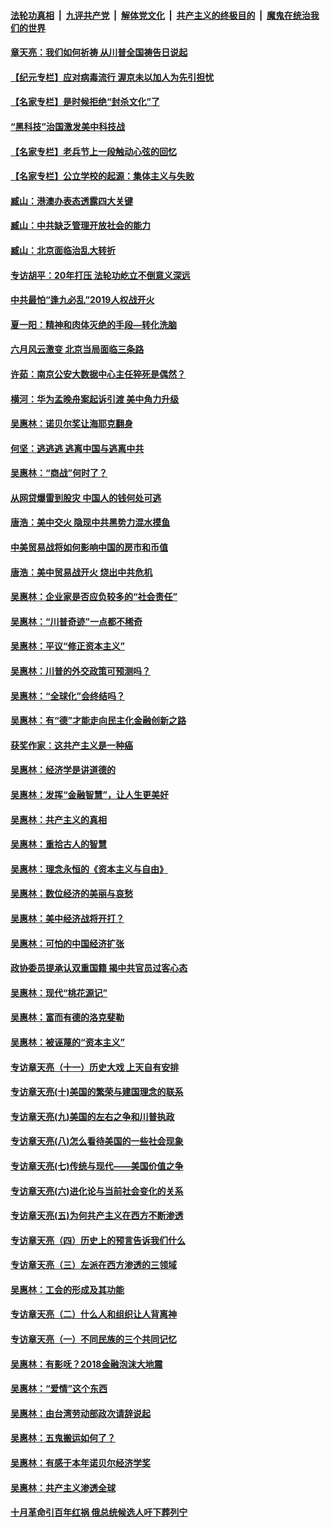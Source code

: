

####  [法轮功真相](../../../../basic/blob/master/README.md?t=06301503) &nbsp;|&nbsp; [九评共产党](../../../../9ping.md/blob/master/README.md?t=06301503) &nbsp;|&nbsp; [解体党文化](../../../../jtdwh.md/blob/master/README.md?t=06301503)  &nbsp;|&nbsp; [共产主义的终极目的](../../../../gczydzjmd.md/blob/master/README.md?t=06301503) &nbsp;|&nbsp; [魔鬼在统治我们的世界](../../../../mgztzwmdsj.md/blob/master/README.md?t=06301503) 

#### [章天亮：我们如何祈祷 从川普全国祷告日说起](../pages/nsc423/n11944627.md?t=06301503) 

#### [【纪元专栏】应对病毒流行 渥京未以加人为先引担忧](../pages/nsc423/n11875714.md?t=06301503) 

#### [【名家专栏】是时候拒绝“封杀文化”了](../pages/nsc423/n11814093.md?t=06301503) 

#### [“黑科技”治国激发美中科技战](../pages/nsc423/n11638056.md?t=06301503) 

#### [【名家专栏】老兵节上一段触动心弦的回忆](../pages/nsc423/n11646016.md?t=06301503) 

#### [【名家专栏】公立学校的起源：集体主义与失败](../pages/nsc423/n11601833.md?t=06301503) 

#### [臧山：港澳办表态透露四大关键](../pages/nsc423/n11421628.md?t=06301503) 

#### [臧山：中共缺乏管理开放社会的能力](../pages/nsc423/n11407457.md?t=06301503) 

#### [臧山：北京面临治乱大转折](../pages/nsc423/n11406895.md?t=06301503) 

#### [专访胡平：20年打压 法轮功屹立不倒意义深远](../pages/nsc423/n11398800.md?t=06301503) 

#### [中共最怕“逢九必乱”2019人权战开火](../pages/nsc423/n11385248.md?t=06301503) 

#### [夏一阳：精神和肉体灭绝的手段—转化洗脑](../pages/nsc423/n11368250.md?t=06301503) 

#### [六月风云激变 北京当局面临三条路](../pages/nsc423/n11313668.md?t=06301503) 

#### [许茹：南京公安大数据中心主任猝死是偶然？](../pages/nsc423/n11064744.md?t=06301503) 

#### [横河：华为孟晚舟案起诉引渡 美中角力升级](../pages/nsc423/n11027230.md?t=06301503) 

#### [吴惠林：诺贝尔奖让海耶克翻身](../pages/nsc423/n10890049.md?t=06301503) 

#### [何坚：逃逃逃 逃离中国与逃离中共](../pages/nsc423/n10592891.md?t=06301503) 

#### [吴惠林：“商战”何时了？](../pages/nsc423/n10573558.md?t=06301503) 

#### [从网贷爆雷到股灾 中国人的钱何处可逃](../pages/nsc423/n10572800.md?t=06301503) 

#### [唐浩：美中交火 隐现中共黑势力混水摸鱼](../pages/nsc423/n10544040.md?t=06301503) 

#### [中美贸易战将如何影响中国的房市和币值](../pages/nsc423/n10543697.md?t=06301503) 

#### [唐浩：美中贸易战开火 烧出中共危机](../pages/nsc423/n10540126.md?t=06301503) 

#### [吴惠林：企业家是否应负较多的“社会责任”](../pages/nsc423/n10535022.md?t=06301503) 

#### [吴惠林：“川普奇迹”一点都不稀奇](../pages/nsc423/n10512808.md?t=06301503) 

#### [吴惠林：平议“修正资本主义”](../pages/nsc423/n10495724.md?t=06301503) 

#### [吴惠林：川普的外交政策可预测吗？](../pages/nsc423/n10462387.md?t=06301503) 

#### [吴惠林：“全球化”会终结吗？](../pages/nsc423/n10452838.md?t=06301503) 

#### [吴惠林：有“德”才能走向民主化金融创新之路](../pages/nsc423/n10432292.md?t=06301503) 

#### [获奖作家：这共产主义是一种癌](../pages/nsc423/n10431541.md?t=06301503) 

#### [吴惠林：经济学是讲道德的](../pages/nsc423/n10398014.md?t=06301503) 

#### [吴惠林：发挥“金融智慧”，让人生更美好](../pages/nsc423/n10375019.md?t=06301503) 

#### [吴惠林：共产主义的真相](../pages/nsc423/n10351394.md?t=06301503) 

#### [吴惠林：重拾古人的智慧](../pages/nsc423/n10337691.md?t=06301503) 

#### [吴惠林：理念永恒的《资本主义与自由》](../pages/nsc423/n10316274.md?t=06301503) 

#### [吴惠林：数位经济的美丽与哀愁](../pages/nsc423/n10292946.md?t=06301503) 

#### [吴惠林：美中经济战将开打？](../pages/nsc423/n10258825.md?t=06301503) 

#### [吴惠林：可怕的中国经济扩张](../pages/nsc423/n10219147.md?t=06301503) 

#### [政协委员提承认双重国籍 揭中共官员过客心态](../pages/nsc423/n10208809.md?t=06301503) 

#### [吴惠林：现代“桃花源记”](../pages/nsc423/n10185234.md?t=06301503) 

#### [吴惠林：富而有德的洛克斐勒](../pages/nsc423/n10142264.md?t=06301503) 

#### [吴惠林：被诬蔑的“资本主义”](../pages/nsc423/n10124816.md?t=06301503) 

#### [专访章天亮（十一）历史大戏 上天自有安排](../pages/nsc423/n10094905.md?t=06301503) 

#### [专访章天亮(十)美国的繁荣与建国理念的联系](../pages/nsc423/n10094899.md?t=06301503) 

#### [专访章天亮(九)美国的左右之争和川普执政](../pages/nsc423/n10094889.md?t=06301503) 

#### [专访章天亮(八)怎么看待美国的一些社会现象](../pages/nsc423/n10094857.md?t=06301503) 

#### [专访章天亮(七)传统与现代——美国价值之争](../pages/nsc423/n10093140.md?t=06301503) 

#### [专访章天亮(六)进化论与当前社会变化的关系](../pages/nsc423/n10092036.md?t=06301503) 

#### [专访章天亮(五)为何共产主义在西方不断渗透](../pages/nsc423/n10083620.md?t=06301503) 

#### [专访章天亮（四）历史上的预言告诉我们什么](../pages/nsc423/n10083606.md?t=06301503) 

#### [专访章天亮（三）左派在西方渗透的三领域](../pages/nsc423/n10081115.md?t=06301503) 

#### [吴惠林：工会的形成及其功能](../pages/nsc423/n10080633.md?t=06301503) 

#### [专访章天亮（二）什么人和组织让人背离神](../pages/nsc423/n10076637.md?t=06301503) 

#### [专访章天亮（一）不同民族的三个共同记忆](../pages/nsc423/n10074188.md?t=06301503) 

#### [吴惠林：有影呒？2018金融泡沫大地震](../pages/nsc423/n10040534.md?t=06301503) 

#### [吴惠林：“爱情”这个东西](../pages/nsc423/n10019423.md?t=06301503) 

#### [吴惠林：由台湾劳动部政次请辞说起](../pages/nsc423/n9979679.md?t=06301503) 

#### [吴惠林：五鬼搬运如何了？](../pages/nsc423/n9925338.md?t=06301503) 

#### [吴惠林：有感于本年诺贝尔经济学奖](../pages/nsc423/n9871883.md?t=06301503) 

#### [吴惠林：共产主义渗透全球](../pages/nsc423/n9812748.md?t=06301503) 

#### [十月革命引百年红祸 俄总统候选人吁下葬列宁](../pages/nsc423/n9810182.md?t=06301503) 

